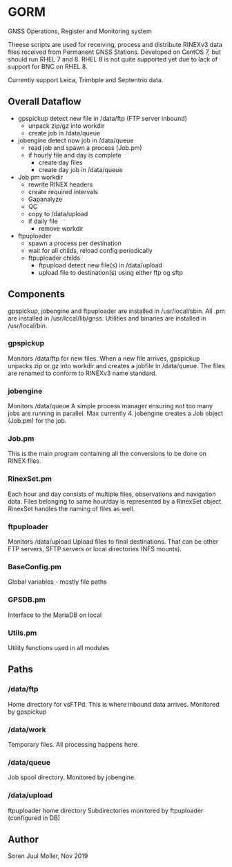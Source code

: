 # GORM
GNSS Operations, Register and Monitoring system

Theese scripts are used for receiving, process and distribute RINEXv3
data files received from Permanent GNSS Stations.
Developed on CentOS 7, but should run RHEL 7 and 8. RHEL 8 is not quite supported yet due to
lack of support for BNC on RHEL 8.

Currently support Leica, Trimbple and Septentrio data.

## Overall Dataflow
- gpspickup detect new file in /data/ftp (FTP server inbound)
  - unpack zip/gz into workdir
  - create job in /data/queue
- jobengine detect now job in /data/queue
  - read job and spawn a process (Job.pm)
  - if hourly file and day is complete
    - create day files
    - create day job in /data/queue
- Job.pm workdir
  - rewrite RINEX headers
  - create required intervals
  - Gapanalyze
  - QC
  - copy to /data/upload
  - if daily file
    - remove workdir
- ftpuploader
  - spawn a process per destination
  - wait for all childs, reload config periodically
  - ftpuploader childs
    - ftpupload detect new file(s) in /data/upload
    - upload file to destination(s) using either ftp og sftp

## Components
gpspickup, jobengine and ftpuploader are installed in /usr/local/sbin.
All .pm are installed in /usr/lccal/lib/gnss.
Utilities and binaries are installed in /usr/local/bin.

### gpspickup
  Monitors /data/ftp for new files.
  When a new file arrives, gpspickup unpacks zip or gz into workdir
  and creates a jobfile in /data/queue. The files are renamed
  to conform to RINEXv3 name standard.

### jobengine
  Monitors /data/queue
  A simple process manager ensuring not too many jobs are running in parallel. Max currently 4.
  jobengine creates a Job object (Job.pm) for the job.

### Job.pm
  This is the main program containing all the conversions to be done
  on RINEX files.

### RinexSet.pm
  Each hour and day consists of multiple files, observations and navigation data.
  Files belonging to same hour/day is represented by a RinexSet object.
  RinexSet handles the naming of files as well.

### ftpuploader
  Monitors /data/upload
  Upload files to final destinations. That can be other FTP servers, SFTP servers
  or local directories (NFS mounts).

### BaseConfig.pm
  Global variables - mostly file paths

### GPSDB.pm
  Interface to the MariaDB on local

### Utils.pm
  Utility functions used in all modules


## Paths
### /data/ftp
  Home directory for vsFTPd.
  This is where inbound data arrives.
  Monitored by gpspickup

### /data/work
  Temporary files. All processing happens here.

### /data/queue
  Job spool directory.
  Monitored by jobengine.

### /data/upload
  ftpuploader home directory
  Subdirectories monitored by ftpuploader (configured in DB)

## Author
Soren Juul Moller, Nov 2019
